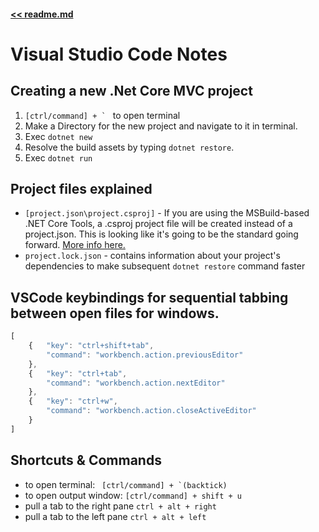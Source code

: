 #### [<< readme.md](README.md) 
# Visual Studio Code Notes

## Creating a new .Net Core MVC project

1) ``[ctrl/command] + ` `` to open terminal
2) Make a Directory for the new project and navigate to it in terminal.  
3) Exec `dotnet new`
4) Resolve the build assets by typing `dotnet restore`. 
5) Exec `dotnet run`

## Project files explained
- `[project.json\project.csproj]` - If you are using the MSBuild-based .NET Core Tools, a .csproj project 
file will be created instead of a project.json. This is looking like it's going to be the standard going 
forward. [More info here.](https://blogs.msdn.microsoft.com/dotnet/2016/05/23/changes-to-project-json/)
- `project.lock.json` - contains information about your project's dependencies to make 
subsequent `dotnet restore` command faster

## VSCode keybindings for sequential tabbing between open files for windows.
```js
[
    {   "key": "ctrl+shift+tab",
        "command": "workbench.action.previousEditor"
    },
    {   "key": "ctrl+tab",
        "command": "workbench.action.nextEditor"
    },
    {   "key": "ctrl+w",
        "command": "workbench.action.closeActiveEditor"
    }
]
```

## Shortcuts & Commands
 
- to open terminal: `` [ctrl/command] + `(backtick)``
- to open output window: ` [ctrl/command] + shift + u ` 
- pull a tab to the right pane `ctrl + alt + right`
- pull a tab to the left pane `ctrl + alt + left`
